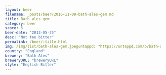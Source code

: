 ```yaml
---
layout: beer
filename: _posts/beer/2016-11-09-bath-ales-gem.md
title: Bath ales gem
category: beer
score: 5
beer-date: "2013-05-25"
desc: "Not too bitter"
permalink: /beer/:title.html
img: /img/list/bath-ales-gem.jpeguntappd: "https://untappd.com/b/bath-ales-gem/6248"
country: "England"
brewery: "Bath Ales"
breweryURL: "breweryURL"
style: "English Bitter"
---
```

